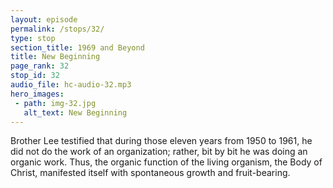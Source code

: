 ```yaml
---
layout: episode
permalink: /stops/32/
type: stop
section_title: 1969 and Beyond
title: New Beginning
page_rank: 32
stop_id: 32
audio_file: hc-audio-32.mp3
hero_images:
 - path: img-32.jpg
   alt_text: New Beginning
---
```


Brother Lee testified that during those eleven years from 1950 to 1961, he did not do the work of an organization; rather, bit by bit he was doing an organic work.  Thus, the organic function of the living organism, the Body of Christ, manifested itself with spontaneous growth and fruit-bearing.  

<!--- TRANSCRIPT
In November 1984, fifteen years after the turmoil of 1961, when Brother Lee returned to the Philippines and held a conference in Quezon City, he spoke about the history of the turmoil in Manila. Seeing the church’s condition then, Brother Lee expressed encouragement, saying, “Today I am very happy and at ease because I can see that the work of sowing, planting, and watering during those eleven years have yielded fruit. At that time some of the brothers were still small “tree seedlings” — only sprouts with hardly any growth. Today those brothers have become elders... Thank and praise the Lord. This work is not of man but of God; it is God who causes such ones to grow.”   

Brother Lee testified that during those eleven years from 1950 to 1961, he did not do the work of an organization; rather, bit by bit he was doing an organic work. Thus, the organic function of the living organism, the Body of Christ, manifested itself with spontaneous growth and fruit-bearing. 
-->